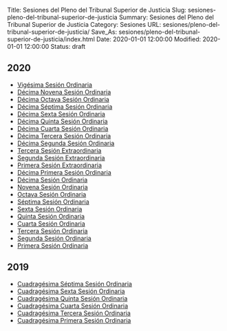 Title: Sesiones del Pleno del Tribunal Superior de Justicia
Slug: sesiones-pleno-del-tribunal-superior-de-justicia
Summary: Sesiones del Pleno del Tribunal Superior de Justicia
Category: Sesiones
URL: sesiones/pleno-del-tribunal-superior-de-justicia/
Save_As: sesiones/pleno-del-tribunal-superior-de-justicia/index.html
Date: 2020-01-01 12:00:00
Modified: 2020-01-01 12:00:00
Status: draft

## 2020

- [Vigésima Sesión Ordinaria](2020/vigesima-sesion-ordinaria/)
- [Décima Novena Sesión Ordinaria](2020/decima-novena-sesion-ordinaria/)
- [Décima Octava Sesión Ordinaria](2020/decima-octava-sesion-ordinaria/)
- [Décima Séptima Sesión Ordinaria](2020/decima-septima-sesion-ordinaria/)
- [Décima Sexta Sesión Ordinaria](2020/decima-sexta-sesion-ordinaria/)
- [Décima Quinta Sesión Ordinaria](2020/decima-quinta-sesion-ordinaria/)
- [Décima Cuarta Sesión Ordinaria](2020/decima-cuarta-sesion-ordinaria/)
- [Décima Tercera Sesión Ordinaria](2020/decima-tercera-sesion-ordinaria/)
- [Décima Segunda Sesión Ordinaria](2020/decima-segunda-sesion-ordinaria/)
- [Tercera Sesión Extraordinaria](2020/tercera-sesion-extraordinaria/)
- [Segunda Sesión Extraordinaria](2020/segunda-sesion-extraordinaria/)
- [Primera Sesión Extraordinaria](2020/primera-sesion-extraordinaria/)
- [Décima Primera Sesión Ordinaria](2020/decima-primera-sesion-ordinaria/)
- [Décima Sesión Ordinaria](2020/decima-sesion-ordinaria/)
- [Novena Sesión Ordinaria](2020/novena-sesion-ordinaria/)
- [Octava Sesión Ordinaria](2020/octava-sesion-ordinaria/)
- [Séptima Sesión Ordinaria](2020/septima-sesion-ordinaria/)
- [Sexta Sesión Ordinaria](2020/sexta-sesion-ordinaria/)
- [Quinta Sesión Ordinaria](2020/quinta-sesion-ordinaria/)
- [Cuarta Sesión Ordinaria](2020/cuarta-sesion-ordinaria/)
- [Tercera Sesión Ordinaria](2020/tercera-sesion-ordinaria/)
- [Segunda Sesión Ordinaria](2020/segunda-sesion-ordinaria/)
- [Primera Sesión Ordinaria](2020/primera-sesion-ordinaria/)



## 2019

- [Cuadragésima Séptima Sesión Ordinaria](2019/cuadragesima-septima-sesion-ordinaria/)
- [Cuadragésima Sexta Sesión Ordinaria](2019/cuadragesima-sexta-sesion-ordinaria/)
- [Cuadragésima Quinta Sesión Ordinaria](2019/cuadragesima-quinta-sesion-ordinaria/)
- [Cuadragésima Cuarta Sesión Ordinaria](2019/cuadragesima-cuarta-sesion-ordinaria/)
- [Cuadragésima Tercera Sesión Ordinaria](2019/cuadragesima-tercera-sesion-ordinaria/)
- [Cuadragésima Primera Sesión Ordinaria](2019/cuadragesima-primera-sesion-ordinaria/)

​	




